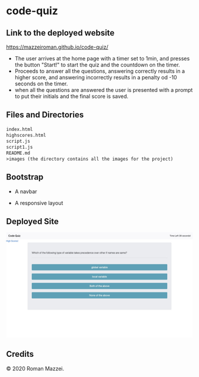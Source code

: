 # code-quiz
## Link to the deployed website
 https://mazzeiroman.github.io/code-quiz/

* The user arrives at the home page with a timer set to 1min, and presses the button "Start!" to start the quiz and the countdown on the timer.
* Proceeds to answer all the questions, answering correctly results in a higher score, and answering incorrectly results in a penalty od -10 seconds on the timer.
* when all the questions are answered  the user is presented with a prompt to put their initials and the final score is saved.


## Files and Directories

```
index.html
highscores.html
script.js
script1.js
README.md
>images (the directory contains all the images for the project)
```
## Bootstrap
   * A navbar

   * A responsive layout


## Deployed Site

![](images/jsquiz.jpg)

## Credits

© 2020 Roman Mazzei.